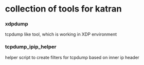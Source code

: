 # collection of tools for katran

### xdpdump
tcpdump like tool, which is working in XDP environment

### tcpdump_ipip_helper
helper script to create filters for tcpdump based on inner ip header
